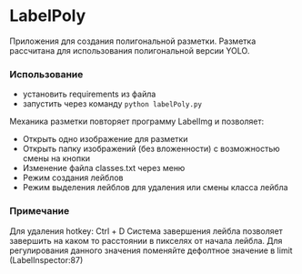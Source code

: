 # LabelPoly
Приложения для создания полигональной разметки.
Разметка рассчитана для использования полигональной версии YOLO.
### Использование
* установить requirements из файла
* запустить через команду `` python labelPoly.py ``

Механика разметки повторяет программу LabelImg и позволяет:
* Открыть одно изображение для разметки
* Открыть папку изображений (без вложенности) с возможностью смены на кнопки
* Изменение файла classes.txt через меню
* Режим создания лейблов
* Режим выделения лейблов для удаления или смены класса лейбла

### Примечание
Для удаления hotkey: Ctrl + D
Система завершения лейбла позволяет завершить на каком то расстоянии в пикселях от начала лейбла.
Для регулирования данного значения поменяйте дефолтное значение в limit (LabelInspector:87)



